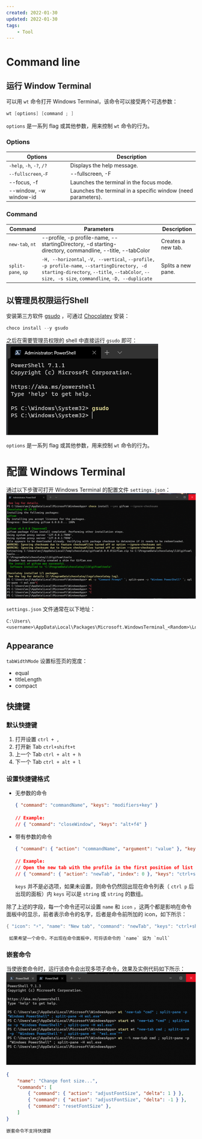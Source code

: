 ```yaml
---
created: 2022-01-30
updated: 2022-01-30
tags:
    - Tool
---
```



# Command line

## 运行 Window Terminal

可以用 `wt` 命令打开 Windows Terminal，该命令可以接受两个可选参数：

```powershell
wt [options] [command ; ]
```

`options` 是一系列 flag 或其他参数，用来控制 `wt` 命令的行为。

### Options

|   Options                      |   Description                                                                |
| ---------------------- | ------------------------------------------------------------- |
| `-help`, `-h`, `-?`, `/?`      | Displays the help message.                                    | | `--maximized`, `-M`    | Launches the terminal maximized.                              |
| `--fullscreen`,`-F`        | --fullscreen, -F                                              |
| --focus, -f            | Launches the terminal in the focus mode.                      |
| --window, -w window-id | Launches the terminal in a specific window (need parameters). | 

### Command

| Command         | Parameters                                                                                                                                                                                     | Description        |
| --------------- | ---------------------------------------------------------------------------------------------------------------------------------------------------------------------------------------------- | ------------------ |
| `new-tab`, `nt` | --profile, -p profile-name, --startingDirectory, -d starting-directory, commandline, --title, --tabColor                                                                                       | Creates a new tab. |
| `split-pane`, `sp`  | `-H, --horizontal`, `-V, --vertical`, `--profile, -p profile-name`, `--startingDirectory, -d starting-directory`, `--title`, `--tabColor`, `--size, -s size`, `commandline`, `-D, --duplicate` | Splits a new pane. | 

## 以管理员权限运行Shell

安装第三方软件 [gsudo](https://github.com/gerardog/gsudo) ，可通过 [Chocolatey](Chocolatey.md) 安装：

```powershell
choco install --y gsudo
```

之后在需要管理员权限的 shell 中直接运行 `gsudo` 即可：
![](assets/Windows%20Terminal/Untitled.png)



`options` 是一系列 flag 或其他参数，用来控制 `wt` 命令的行为。
# 配置 Windows Terminal

通过以下步骤可打开 Windows Terminal 的配置文件 `settings.json`：
![](assets/Windows%20Terminal/GIF_6-13-2021_10-00-04_PM.gif)

`settings.json` 文件通常在以下地址：

```text
C:\Users\<username>\AppData\Local\Packages\Microsoft.WindowsTerminal_<Random>\LocalState\
```

## Appearance

`tabWidthMode` 设置标签页的宽度：

-   equal
-   titleLength
-   compact


## 快捷键

### 默认快捷键
1.  打开设置 `ctrl + ,`
2.  打开新 Tab `ctrl+shift+t`
3.  上一个 Tab `ctrl + alt + h`
4.  下一个 Tab `ctrl + alt + l`


### 设置快捷键格式

-   无参数的命令
    
    ```json
    { "command": "commandName", "keys": "modifiers+key" }
    
    // Example:
    // { "command": "closeWindow", "keys": "alt+f4" }
    ```
    
-   带有参数的命令
    
    ```json
    { "command": { "action": "commandName", "argument": "value" }, "keys": "modifiers+key" }
    
    // Example:
    // Open the new tab with the profile in the first position of list
    // { "command": { "action": "newTab", "index": 0 }, "keys": "ctrl+shift+1" }
    ```


    `keys` 并不是必选项，如果未设置，则命令仍然回出现在命令列表（ `ctrl p` 后出现的面板）内 `keys` 可以是 `string` 或 `string` 的数组。


除了上述的字段，每一个命令还可以设置 `name` 和 `icon` ，这两个都是影响在命令面板中的显示，前者表示命令的名字，后者是命令前所加的 icon，如下所示：

```powershell
{ "icon": "⚡", "name": "New tab", "command": "newTab", "keys": "ctrl+shift+t" }
```

```ad-note
 如果希望一个命令，不出现在命令面板中，可将该命令的 `name` 设为 `null`
```

### 嵌套命令

当使嵌套命令时，运行该命令会出现多项子命令，效果及实例代码如下所示：
![](assets/Windows%20Terminal/GIF_6-15-2021_8-18-33_AM.gif)

```json
{
    "name": "Change font size...",
    "commands": [
        { "command": { "action": "adjustFontSize", "delta": 1 } },
        { "command": { "action": "adjustFontSize", "delta": -1 } },
        { "command": "resetFontSize" },
    ]
}
```

```ad-warning
嵌套命令不支持快捷键
```


